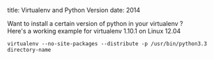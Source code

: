 title: Virtualenv and Python Version
date: 2014

Want to install a certain version of python in your virtualenv ?  
Here's a working example for  virtualenv 1.10.1 on Linux 12.04

```
virtualenv --no-site-packages --distribute -p /usr/bin/python3.3 directory-name
```
